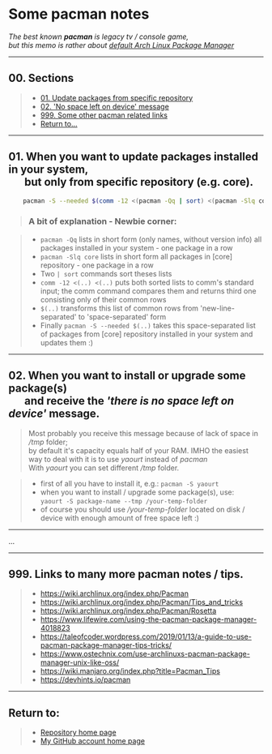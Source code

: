 # Some pacman notes

_The best known **pacman** is legacy tv / console game,_<br>
_but this memo is rather about [default Arch Linux Package Manager](https://wiki.archlinux.org/index.php/pacman)_

---

## 00. Sections

> - [01. Update packages from specific repository](#specificrepoupdate)
> - [02. 'No space left on device' message](#nospaceleftmsg)
> - [999. Some other pacman related links](#otherlinks)
> - [Return to...](#returnto)

---

## <a name="specificrepoupdate"></a>01. When you want to update packages installed in your system,<br/>&emsp;&ensp;but only from specific repository (e.g. core).</a>

```bash
    pacman -S --needed $(comm -12 <(pacman -Qq | sort) <(pacman -Slq core | sort))
```

> ### A bit of explanation - Newbie corner:

> - `pacman -Qq` lists in short form (only names, without version info) all packages installed in your system - one package in a row
> - `pacman -Slq core` lists in short form all packages in [core] repository - one package in a row
> - Two `| sort` commands sort theses lists
> - `comm -12 <(..) <(..)` puts both sorted lists to comm's standard input; the comm command compares them and returns third one consisting only of their common rows
> - `$(..)` transforms this list of common rows from 'new-line-separated' to 'space-separated' form
> - Finally `pacman -S --needed $(..)` takes this space-separated list of packages from [core] repository installed in your system and updates them :)

---

## <a name="nospaceleftmsg">02. When you want to install or upgrade some package(s)<br/>&emsp;&ensp;and receive the _'there is no space left on device'_ message.</a>

> Most probably you receive this message because of lack of space in _/tmp_ folder;<br>by default it's capacity equals half of your RAM.
> IMHO the easiest way to deal with it is to use _yaourt_ instead of _pacman_<br>With _yaourt_ you can set different _/tmp_ folder.

> - first of all you have to install it, e.g.: `pacman -S yaourt`
> - when you want to install / upgrade some package(s), use:<br/> `yaourt -S package-name --tmp /your-temp-folder`
> - of course you should use _/your-temp-folder_ located on disk / device with enough amount of free space left :)

---

...

---

## <a name="otherlinks"> 999. Links to many more pacman notes / tips.</a>

> - https://wiki.archlinux.org/index.php/Pacman
> - https://wiki.archlinux.org/index.php/Pacman/Tips_and_tricks
> - https://wiki.archlinux.org/index.php/Pacman/Rosetta
> - https://www.lifewire.com/using-the-pacman-package-manager-4018823
> - https://taleofcoder.wordpress.com/2019/01/13/a-guide-to-use-pacman-package-manager-tips-tricks/
> - https://www.ostechnix.com/use-archlinuxs-pacman-package-manager-unix-like-oss/
> - https://wiki.manjaro.org/index.php?title=Pacman_Tips
> - https://devhints.io/pacman

---

## <a name="returnto">Return to:</a>

> - [Repository home page](../README.md)
> - [My GitHub account home page](https://github.com/ktprezes)
